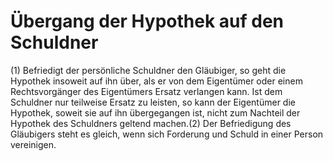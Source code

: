 # Übergang der Hypothek auf den Schuldner

(1) Befriedigt der persönliche Schuldner den Gläubiger, so geht die Hypothek insoweit auf ihn über, als er von dem Eigentümer oder einem Rechtsvorgänger des Eigentümers Ersatz verlangen kann. Ist dem Schuldner nur teilweise Ersatz zu leisten, so kann der Eigentümer die Hypothek, soweit sie auf ihn übergegangen ist, nicht zum Nachteil der Hypothek des Schuldners geltend machen.(2) Der Befriedigung des Gläubigers steht es gleich, wenn sich Forderung und Schuld in einer Person vereinigen. 

